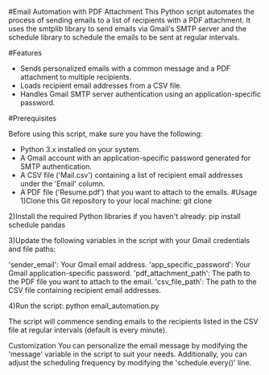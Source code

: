 #Email Automation with PDF Attachment
This Python script automates the process of sending emails to a list of recipients with a PDF attachment. It uses the smtplib library to send emails via Gmail's SMTP server and the schedule library to schedule the emails to be sent at regular intervals.

#Features
* Sends personalized emails with a common message and a PDF attachment to multiple recipients.
* Loads recipient email addresses from a CSV file.
* Handles Gmail SMTP server authentication using an application-specific password.

#Prerequisites

Before using this script, make sure you have the following:

* Python 3.x installed on your system.
* A Gmail account with an application-specific password generated for SMTP authentication.
* A CSV file ('Mail.csv') containing a list of recipient email addresses under the 'Email' column.
* A PDF file ('Resume.pdf') that you want to attach to the emails.
#Usage
1)Clone this Git repository to your local machine:
git clone <repository-url>

2)Install the required Python libraries if you haven't already:
pip install schedule pandas

3)Update the following variables in the script with your Gmail credentials and file paths:

'sender_email': Your Gmail email address.
'app_specific_password': Your Gmail application-specific password.
'pdf_attachment_path': The path to the PDF file you want to attach to the email.
'csv_file_path': The path to the CSV file containing recipient email addresses.

4)Run the script:
python email_automation.py

The script will commence sending emails to the recipients listed in the CSV file at regular intervals (default is every minute).

Customization
You can personalize the email message by modifying the 'message' variable in the script to suit your needs. Additionally, you can adjust the scheduling frequency by modifying the 'schedule.every()' line.




